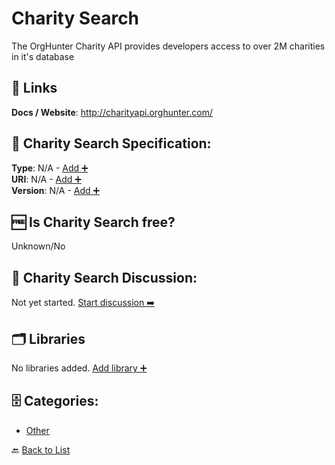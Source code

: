 # Charity Search

The OrgHunter Charity API provides developers access to over 2M charities in it's database

##  🔗 Links
**Docs / Website**: http://charityapi.orghunter.com/

## 🧬 Charity Search Specification:
**Type**: N/A - [Add ➕](https://github.com/apis-list/apis-list/edit/main/apis/charity-search/charity-search.yaml)  
**URI**: N/A - [Add ➕](https://github.com/apis-list/apis-list/edit/main/apis/charity-search/charity-search.yaml)  
**Version**: N/A - [Add ➕](https://github.com/apis-list/apis-list/edit/main/apis/charity-search/charity-search.yaml)

## 🆓 Is Charity Search free?
 Unknown/No 

## 💬 Charity Search Discussion:
Not yet started. [Start discussion ➡️](https://github.com/apis-list/apis-list/discussions/new)

## 🗂️ Libraries

No libraries added. [Add library ➕](https://github.com/apis-list/apis-list/edit/main/apis/charity-search/charity-search.yaml)    


## 🗄️ Categories:
- [Other](https://github.com/apis-list/apis-list#other-)

🔙  [Back to List](https://github.com/apis-list/apis-list)
